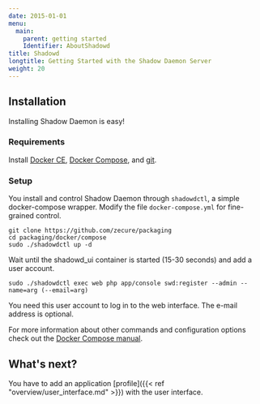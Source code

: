 ```yaml
---
date: 2015-01-01
menu:
  main:
    parent: getting started
    Identifier: AboutShadowd
title: Shadowd
longtitle: Getting Started with the Shadow Daemon Server
weight: 20
---
```


## Installation

Installing Shadow Daemon is easy!

### Requirements

Install [Docker CE](https://docs.docker.com/install/), [Docker Compose](https://docs.docker.com/compose/install/), and [git](https://git-scm.com/).

### Setup

You install and control Shadow Daemon through `shadowdctl`, a simple docker-compose wrapper. Modify the file `docker-compose.yml` for fine-grained control.

    git clone https://github.com/zecure/packaging
    cd packaging/docker/compose
    sudo ./shadowdctl up -d

Wait until the shadowd_ui container is started (15-30 seconds) and add a user account.

    sudo ./shadowdctl exec web php app/console swd:register --admin --name=arg (--email=arg)

You need this user account to log in to the web interface.
The e-mail address is optional.

For more information about other commands and configuration options check out the [Docker Compose manual](https://docs.docker.com/compose/).

## What's next?

You have to add an application [profile]({{< ref "overview/user_interface.md" >}}) with the user interface.

